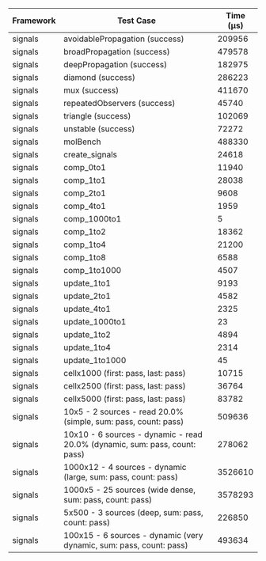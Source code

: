 | Framework | Test Case | Time (μs) |
| --- | --- | --- |
| signals | avoidablePropagation (success) | 209956 |
| signals | broadPropagation (success) | 479578 |
| signals | deepPropagation (success) | 182975 |
| signals | diamond (success) | 286223 |
| signals | mux (success) | 411670 |
| signals | repeatedObservers (success) | 45740 |
| signals | triangle (success) | 102069 |
| signals | unstable (success) | 72272 |
| signals | molBench | 488330 |
| signals | create_signals | 24618 |
| signals | comp_0to1 | 11940 |
| signals | comp_1to1 | 28038 |
| signals | comp_2to1 | 9608 |
| signals | comp_4to1 | 1959 |
| signals | comp_1000to1 | 5 |
| signals | comp_1to2 | 18362 |
| signals | comp_1to4 | 21200 |
| signals | comp_1to8 | 6588 |
| signals | comp_1to1000 | 4507 |
| signals | update_1to1 | 9193 |
| signals | update_2to1 | 4582 |
| signals | update_4to1 | 2325 |
| signals | update_1000to1 | 23 |
| signals | update_1to2 | 4894 |
| signals | update_1to4 | 2314 |
| signals | update_1to1000 | 45 |
| signals | cellx1000 (first: pass, last: pass) | 10715 |
| signals | cellx2500 (first: pass, last: pass) | 36764 |
| signals | cellx5000 (first: pass, last: pass) | 83782 |
| signals | 10x5 - 2 sources - read 20.0% (simple, sum: pass, count: pass) | 509636 |
| signals | 10x10 - 6 sources - dynamic - read 20.0% (dynamic, sum: pass, count: pass) | 278062 |
| signals | 1000x12 - 4 sources - dynamic (large, sum: pass, count: pass) | 3526610 |
| signals | 1000x5 - 25 sources (wide dense, sum: pass, count: pass) | 3578293 |
| signals | 5x500 - 3 sources (deep, sum: pass, count: pass) | 226850 |
| signals | 100x15 - 6 sources - dynamic (very dynamic, sum: pass, count: pass) | 493634 |
